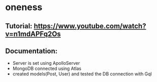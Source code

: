 # oneness

## Tutorial: https://www.youtube.com/watch?v=n1mdAPFq2Os  


##  Documentation:  
- Server is set using ApolloServer  
- MongoDB connected using Atlas
- created models(Post, User) and tested the DB connection with Gql
